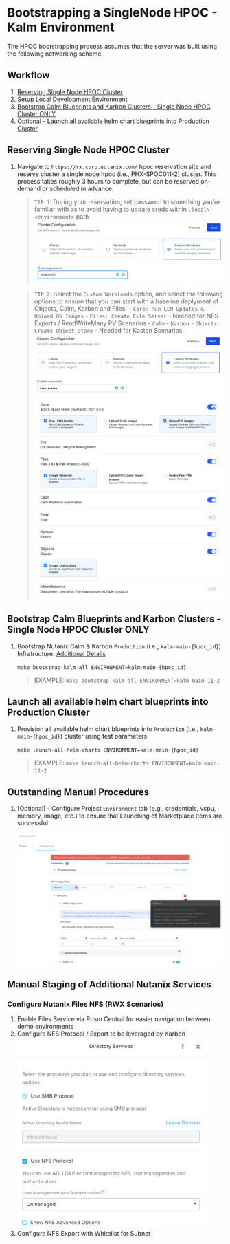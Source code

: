 # Bootstrapping a SingleNode HPOC - Kalm Environment

The HPOC bootstrapping process assumes that the server was built using the following networking scheme

## Workflow

1. [Reserving Single Node HPOC Cluster](#reserving-single-node-hpoc-cluster)
1. [Setup Local Development Environment](../README.md#setup-local-development-environment)
1. [Bootstrap Calm Blueprints and Karbon Clusters - Single Node HPOC Cluster ONLY](#bootstrap-calm-blueprints-and-karbon-clusters---single-node-hpoc-cluster-only)
1. [Optional - Launch all available helm chart blueprints into Production Cluster](#optional-launch-all-available-helm-chart-blueprints-into-production-cluster)

## Reserving Single Node HPOC Cluster

1. Navigate to `https://rx.corp.nutanix.com/` hpoc reservation site and reserve cluster a single node hpoc (i.e., PHX-SPOC011-2) cluster.  This process takes roughly 3 hours to complete, but can be reserved on-demand or scheduled in advance.

    > `TIP 1`: During your reservation, set password to something you're familiar with as to avoid having to update creds within `.local\<environment>` path
        ![rx-cluster-pass](images/rx-cluster-pass.png)

    > `TIP 2`: Select the `Custom Workloads` option, and select the following options to ensure that you can start with a baseline deplyment of Objects, Calm, Karbon and Files:
        - `Core: Run LCM Updates & Upload OS Images`
        - `Files: Create File Server` - Needed for NFS Exports / ReadWriteMany PV Scenarios
        - `Calm`
        - `Karbon`
        - `Objects: Create Object Store` - Needed for Kasten Scenarios.
        ![rx-custom-workloads-option](images/rx-custom-workloads-option.png)

## Bootstrap Calm Blueprints and Karbon Clusters - Single Node HPOC Cluster ONLY

1. Bootstrap Nutanix Calm & Karbon `Production` (i.e., `kalm-main-{hpoc_id}`) Infratructure. [Additional Details](#bootstrapping-calm-blueprints--marketplace--karbon-kalm-main-hpoc-id-cluster)

    `make bootstrap-kalm-all ENVIRONMENT=kalm-main-{hpoc_id}`
    > EXAMPLE: `make bootstrap-kalm-all ENVIRONMENT=kalm-main-11-2`

## Launch all available helm chart blueprints into Production Cluster

1. Provision all available helm chart blueprints into `Production` (i.e., `kalm-main-{hpoc_id}`) cluster using test parameters

    `make launch-all-helm-charts ENVIRONMENT=kalm-main-{hpoc_id}`
    > EXAMPLE: `make launch-all-helm-charts ENVIRONMENT=kalm-main-11-2`

## Outstanding Manual Procedures

1. [Optional] - Configure Project `Environment` tab (e.g., credentials, vcpu, memory, image, etc.) to ensure that Launching of Marketplace Items are successful.

    ![project-environment](images/project-environment.png)

## Manual Staging of Additional Nutanix Services

### Configure Nutanix Files NFS (RWX Scenarios)

1. Enable Files Service via Prism Central for easier navigation between demo environments
1. Configure NFS Protocol / Export to be leveraged by Karbon
    ![enable-nfs-protocol](images/enable-nfs-protocol.png)
1. Configure NFS Export with Whitelist for Subnet
